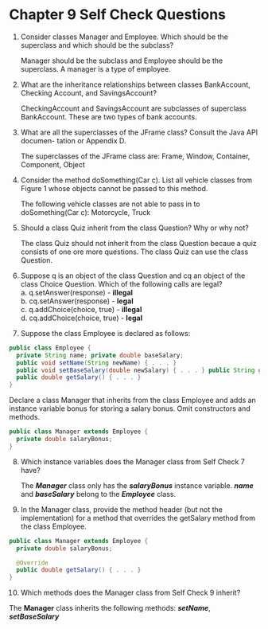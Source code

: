 # Chapter 9 Self Check Questions

1. Consider classes Manager and Employee. Which should be the superclass and which should be the subclass?

   Manager should be the subclass and Employee should be the superclass. A manager is a type of employee.

2. What are the inheritance relationships between classes BankAccount, Checking­ Account, and SavingsAccount?

   CheckingAccount and SavingsAccount are subclasses of superclass BankAccount. These are two types of bank accounts.  

3. What are all the superclasses of the JFrame class? Consult the Java API documen- tation or Appendix D.

   The superclasses of the JFrame class are: Frame, Window, Container, Component, Object

4. Consider the method doSomething(Car c). List all vehicle classes from Figure 1 whose objects cannot be passed to this method.

   The following vehicle classes are not able to pass in to doSomething(Car c): Motorcycle, Truck

5. Should a class Quiz inherit from the class Question? Why or why not?

   The class Quiz should not inherit from the class Question becaue a quiz consists of one ore more questions. The class Quiz can use the class Question.

6. Suppose q is an object of the class Question and cq an object of the class Choice­ Question. Which of the following calls are legal?  
  a. q.setAnswer(response) - **illegal**   
  b. cq.setAnswer(response) - **legal**   
  c. q.addChoice(choice, true) - **illegal**  
  d. cq.addChoice(choice, true) - **legal**   
7. Suppose the class Employee is declared as follows:
```java
public class Employee {
  private String name; private double baseSalary;
  public void setName(String newName) { . . . }
  public void setBaseSalary(double newSalary) { . . . } public String getName() { . . . }
  public double getSalary() { . . . }
}
```
   Declare a class Manager that inherits from the class Employee and adds an instance variable bonus for storing a salary bonus. Omit constructors and methods.   

```java
public class Manager extends Employee {
  private double salaryBonus;
}
```

8. Which instance variables does the Manager class from Self Check 7 have?  

   The ***Manager*** class only has the ***salaryBonus*** instance variable. ***name*** and ***baseSalary*** belong to the ***Employee*** class.   

9. In the Manager class, provide the method header (but not the implementation) for a method that overrides the getSalary method from the class Employee.  

```java
public class Manager extends Employee {
  private double salaryBonus;

  @Override
  public double getSalary() { . . . }
}
```

10. Which methods does the Manager class from Self Check 9 inherit?

   The **Manager** class inherits the following methods: ***setName***, ***setBaseSalary***